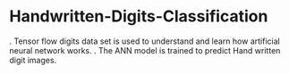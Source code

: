 # Handwritten-Digits-Classification 
. Tensor flow digits data set is used to understand and learn how artificial neural network works.
. The ANN model is trained to predict Hand written digit images. 
